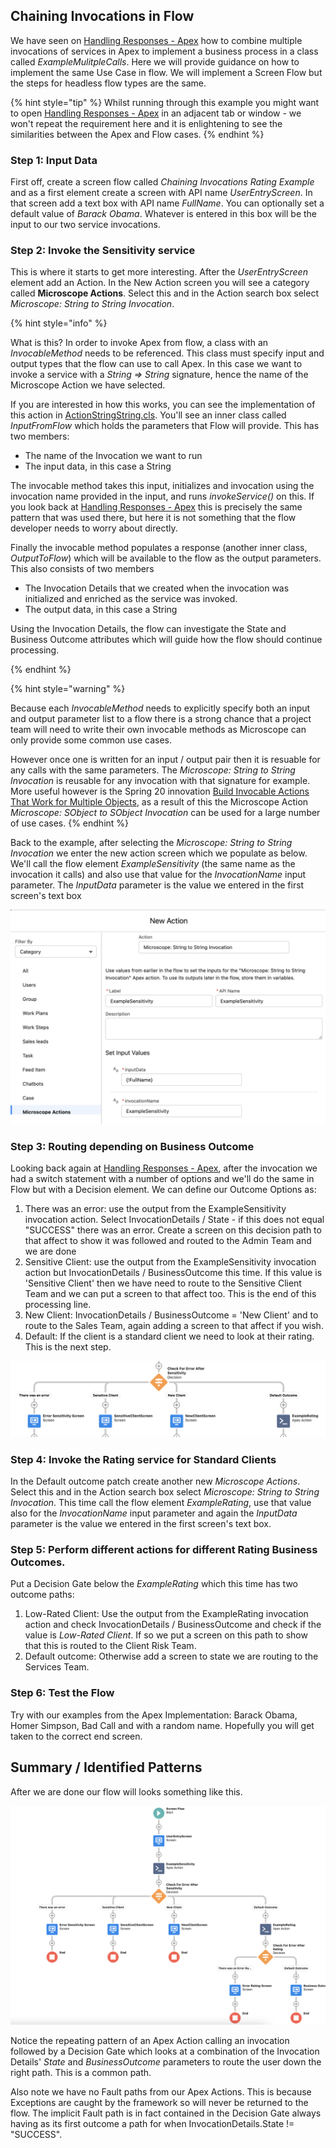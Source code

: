 ## Chaining Invocations in Flow

We have seen on [Handling Responses - Apex](ErrorHandling.md) how to combine multiple invocations of services in Apex to implement a business process in a class called *ExampleMulitpleCalls*. Here we will provide guidance on how to implement the same Use Case in flow. We will implement a Screen Flow but the steps for headless flow types are the same.

{% hint style="tip" %}
Whilst running through this example you might want to open [Handling Responses - Apex](ErrorHandling.md) in an adjacent tab or window - we won't repeat the requirement here and it is enlightening to see the similarities between the Apex and Flow cases.
{% endhint %}

### Step 1: Input Data

First off, create a screen flow called *Chaining Invocations Rating Example* and as a first element create a screen with API name *UserEntryScreen*. In that screen add a text box with API name *FullName*. You can optionally set a default value of *Barack Obama*. Whatever is entered in this box will be the input to our two service invocations.

### Step 2: Invoke the Sensitivity service

This is where it starts to get more interesting. After the *UserEntryScreen* element add an Action. In the New Action screen you will see a category called **Microscope Actions**. Select this and in the Action search box select *Microscope: String to String Invocation*. 

{% hint style="info" %}

What is this? In order to invoke Apex from flow, a class with an *InvocableMethod* needs to be referenced. This class must specify input and output types that the flow can use to call Apex. In this case we want to invoke a service with a *String => String* signature, hence the name of the Microscope Action we have selected. 

If you are interested in how this works, you can see the implementation of this action in [ActionStringString.cls](https://github.com/kevinhenryburke/frictionless/blob/master/serviceBase/force-app/Framework/classes/flow/actions/reusable/ActionStringString.cls). You'll see an inner class called *InputFromFlow* which holds the parameters that Flow will provide. This has two members:

* The name of the Invocation we want to run
* The input data, in this case a String

The invocable method takes this input, initializes and invocation using the invocation name provided in the input, and runs *invokeService()* on this. If you look back at [Handling Responses - Apex](ErrorHandling.md) this is precisely the same pattern that was used there, but here it is not something that the flow developer needs to worry about directly.

Finally the invocable method populates a response (another inner class, *OutputToFlow*) which will be available to the flow as the output parameters. This also consists of two members

* The Invocation Details that we created when the invocation was initialized and enriched as the service was invoked. 
* The output data, in this case a String

Using the Invocation Details, the flow can investigate the State and Business Outcome attributes which will guide how the flow should continue processing.

{% endhint %}


{% hint style="warning" %}

Because each *InvocableMethod* needs to explicitly specify both an input and output parameter list to a flow there is a strong chance that a project team will need to write their own invocable methods as Microscope can only provide some common use cases. 

However once one is written for an input / output pair then it is resuable for any calls with the same parameters. The *Microscope: String to String Invocation* is reusable for any invocation with that signature for example. More useful however is the Spring 20 innovation [Build Invocable Actions That Work for Multiple Objects](https://help.salesforce.com/s/articleView?id=release-notes.rn_forcecom_flow_fbuilder_dynamic_types.htm&type=5&release=224), as a result of this the Microscope Action *Microscope: SObject to SObject Invocation* can be used for a large number of use cases.
{% endhint %}


Back to the example, after selecting the *Microscope: String to String Invocation* we enter the new action screen which we populate as below. We'll call the flow element *ExampleSensitivity* (the same name as the invocation it calls) and also use that value for the *InvocationName* input parameter. The *InputData* parameter is the value we entered in the first screen's text box

![Configuring the First Invocation Actions](SensitivityAction.png)

### Step 3: Routing depending on Business Outcome

Looking back again at [Handling Responses - Apex](ErrorHandling.md), after the invocation we had a switch statement with a number of options and we'll do the same in Flow but with a Decision element. We can define our Outcome Options as:

1. There was an error: use the output from the ExampleSensitivity invocation action. Select InvocationDetails / State - if this does not equal "SUCCESS" there was an error. Create a screen on this decision path to that affect to show it was followed and routed to the Admin Team and we are done
2. Sensitive Client: use the output from the ExampleSensitivity invocation action but InvocationDetails / BusinessOutcome this time. If this value is 'Sensitive Client' then we have need to route to the Sensitive Client Team and we can put a screen to that affect too. This is the end of this processing line.
3. New Client: InvocationDetails / BusinessOutcome = 'New Client' and to route to the Sales Team, again adding a screen to that affect if you wish.
4. Default: If the client is a standard client we need to look at their rating. This is the next step.

![Using Business Outcomes](DecisionGate.png)


### Step 4: Invoke the Rating service for Standard Clients


In the Default outcome patch create another new *Microscope Actions*. Select this and in the Action search box select *Microscope: String to String Invocation*. This time call the flow element *ExampleRating*, use that value also for the *InvocationName* input parameter and again the *InputData* parameter is the value we entered in the first screen's text box.


### Step 5: Perform different actions for different Rating Business Outcomes.


Put a Decision Gate below the *ExampleRating* which this time has two outcome paths:

1. Low-Rated Client: Use the output from the ExampleRating invocation action and check InvocationDetails / BusinessOutcome and check if the value is *Low-Rated Client*. If so we put a screen on this path to show that this is routed to the Client Risk Team.
2. Default outcome: Otherwise add a screen to state we are routing to the Services Team. 

### Step 6: Test the Flow

Try with our examples from the Apex Implementation: Barack Obama, Homer Simpson, Bad Call and with a random name. Hopefully you will get taken to the correct end screen.


## Summary / Identified Patterns

After we are done our flow will looks something like this. 

![Full Example Flow](ExampleFlow.png)

Notice the repeating pattern of an Apex Action calling an invocation followed by a Decision Gate which looks at a combination of the Invocation Details' *State* and *BusinessOutcome* parameters to route the user down the right path. This is a common path. 

Also note we have no Fault paths from our Apex Actions. This is because Exceptions are caught by the framework so will never be returned to the flow. The implicit Fault path is in fact contained in the Decision Gate always having as its first outcome a path for when InvocationDetails.State != "SUCCESS".





